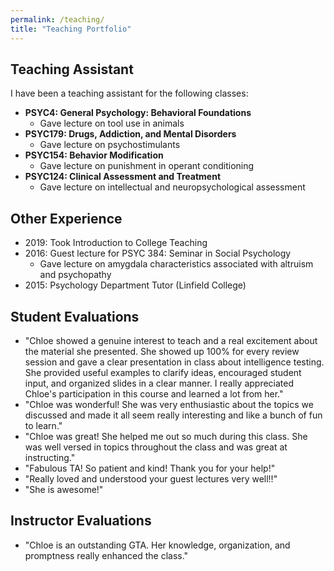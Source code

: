 ```yaml
---
permalink: /teaching/
title: "Teaching Portfolio"
---
```


## Teaching Assistant

I have been a teaching assistant for the following classes:

- **PSYC4: General Psychology: Behavioral Foundations**
    + Gave lecture on tool use in animals
- **PSYC179: Drugs, Addiction, and Mental Disorders**
    + Gave lecture on psychostimulants
- **PSYC154: Behavior Modification**
    + Gave lecture on punishment in operant conditioning
- **PSYC124: Clinical Assessment and Treatment**
    + Gave lecture on intellectual and neuropsychological assessment


## Other Experience

- 2019: Took Introduction to College Teaching
- 2016: Guest lecture for PSYC 384: Seminar in Social Psychology
	+ Gave lecture on amygdala characteristics associated with altruism and psychopathy
- 2015: Psychology Department Tutor (Linfield College)

## Student Evaluations

- "Chloe showed a genuine interest to teach and a real excitement about the material she presented. She showed up 100% for every review session and gave a clear presentation in class about intelligence testing. She provided useful examples to clarify ideas, encouraged student input, and organized slides in a clear manner. I really appreciated Chloe's participation in this course and learned a lot from her."
- "Chloe was wonderful! She was very enthusiastic about the topics we discussed and made it all seem really interesting and like a bunch of fun to learn."
- "Chloe was great! She helped me out so much during this class. She was well versed in topics throughout the class and was great at instructing."
- "Fabulous TA! So patient and kind! Thank you for your help!"
- "Really loved and understood your guest lectures very well!!"
- "She is awesome!"

## Instructor Evaluations

- "Chloe is an outstanding GTA. Her knowledge, organization, and promptness really enhanced the class."